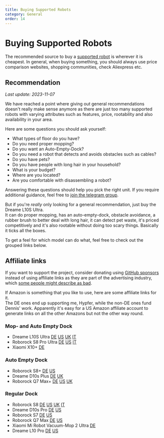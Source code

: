 ```yaml
---
title: Buying Supported Robots
category: General
order: 14
---
```

# Buying Supported Robots

The recommended source to buy a [supported robot](https://valetudo.cloud/pages/general/supported-robots.html) is
wherever it is cheapest. In general, when buying something, you should always use price comparison websites, shopping communities, check Aliexpress etc.

## Recommendation

_Last update: 2023-11-07_

We have reached a point where giving out general recommendations doesn't really make sense anymore as there are just too
many supported robots with varying attributes such as features, price, rootability and also availability in your area.

Here are some questions you should ask yourself:
- What types of floor do you have?
- Do you need proper mopping?
- Do you want an Auto-Empty-Dock?
- Do you need a robot that detects and avoids obstacles such as cables?
- Do you have pets?
- Do you have people with long hair in your household?
- What is your budget?
- Where are you located?
- Are you comfortable with disassembling a robot?

Answering these questions should help you pick the right unit. If you require additional guidance, feel free to
[join the telegram group](https://t.me/+lIwo8t9UDNY5ZGMy).

But if you're _really_ only looking for a general recommendation, just buy the Dreame L10S Ultra.<br/>
It can do proper mopping, has an auto-empty-dock, obstacle avoidance, a rubber brush to better deal with long hair,
it can detect pet waste, it's priced competitively and it's also rootable without doing too scary things.
Basically it ticks all the boxes.

To get a feel for which model can do what, feel free to check out the grouped links below.

## Affiliate links

If you want to support the project, consider donating using [GitHub sponsors](https://github.com/sponsors/Hypfer) instead
of using affiliate links as they are part of the advertising industry, which [some people might describe as bad](https://www.youtube.com/watch?v=tHEOGrkhDp0).

If Amazon is something that you like to use, here are some affiliate links for it.<br/>
The DE ones end up supporting me, Hypfer, while the non-DE ones fund Dennis' work.
Apparently it's easy for a US Amazon affiliate account to generate links on all the other Amazons but not the other way round.

### Mop- and Auto Empty Dock

* Dreame L10S Ultra [DE](https://amzn.to/3sdPhZt) [US](https://amzn.to/3YOvQmq) [UK](https://amzn.to/45HmZFn) [IT](https://amzn.to/3soPM3h)
* Roborock S8 Pro Ultra [DE](https://amzn.to/3rebbvA) [US](https://amzn.to/45o6lLa) [IT](https://amzn.to/3Z4OmY1)
* Xiaomi X10+ [DE](https://amzn.to/3qozcQn)

### Auto Empty Dock

* Roborock S8+ [DE](https://amzn.to/3OuW7l4) [US](https://amzn.to/3YKW8ps)
* Dreame D10s Plus [DE](https://amzn.to/45o0Coh) [UK](https://amzn.to/47JvLV8)
* Roborock Q7 Max+ [DE](https://amzn.to/3GgiYN3) [US](https://amzn.to/45i3hQE) [UK](https://amzn.to/45ln7KX)

### Regular Dock

* Roborock S8 [DE](https://amzn.to/3DPMAQm) [US](https://amzn.to/44hcebP) [UK](https://amzn.to/45z4Qtk) [IT](https://amzn.to/3E9JZkr)
* Dreame D10s Pro [DE](https://amzn.to/3rZcfU8) [US](https://amzn.to/47XcP5B)
* Roborock S7 [DE](https://amzn.to/3DYaCbX) [US](https://amzn.to/47GvLoN)
* Roborock Q7 Max [DE](https://amzn.to/3LHG3g5) [US](https://amzn.to/3QRT7Su)
* Xiaomi Mi Robot Vacuum-Mop 2 Ultra [DE](https://amzn.to/3QA4HBG)
* Dreame L10 Pro [DE](https://amzn.to/42qog2I) [US](https://amzn.to/45kb5S9)